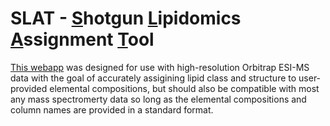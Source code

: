 # SLAT - <ins>S</ins>hotgun <ins>L</ins>ipidomics <ins>A</ins>ssignment <ins>T</ins>ool


[This webapp](https://briankleiboeker.shinyapps.io/structure_from_comp/) was designed for use with high-resolution Orbitrap ESI-MS data with the goal of accurately assigining lipid class and structure to user-provided elemental compositions, but should also be compatible with most any mass spectromerty data so long as the elemental compositions and column names are provided in a standard format.



